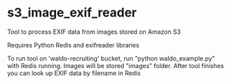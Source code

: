 # s3_image_exif_reader
Tool to process EXIF data from images stored on Amazon S3

Requires Python Redis and exifreader libraries

To run tool on 'waldo-recruiting' bucket, run "python waldo_example.py" with Redis running. Images will be stored "images" folder. After tool finishes you can look up EXIF data by filename in Redis
